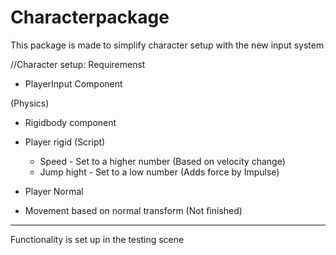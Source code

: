 # Characterpackage
 This package is made to simplify character setup with the new input system

 //Character setup:
 Requiremenst
 * PlayerInput Component

 (Physics)
 * Rigidbody component
 * Player rigid (Script)
    * Speed - Set to a higher number (Based on velocity change)
    * Jump hight - Set to a low number (Adds force by Impulse)

 * Player Normal
  * Movement based on normal transform (Not finished)



  _______________
  Functionality is set up in the testing scene